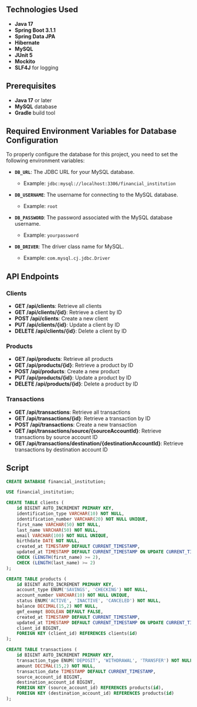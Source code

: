 ## Technologies Used

- **Java 17**
- **Spring Boot 3.1.1**
- **Spring Data JPA**
- **Hibernate**
- **MySQL**
- **JUnit 5**
- **Mockito**
- **SLF4J** for logging

## Prerequisites

- **Java 17** or later
- **MySQL** database
- **Gradle** build tool

## Required Environment Variables for Database Configuration

To properly configure the database for this project, you need to set the following environment variables:

- **`DB_URL`**: The JDBC URL for your MySQL database.
    - Example: `jdbc:mysql://localhost:3306/financial_institution`

- **`DB_USERNAME`**: The username for connecting to the MySQL database.
    - Example: `root`

- **`DB_PASSWORD`**: The password associated with the MySQL database username.
    - Example: `yourpassword`

- **`DB_DRIVER`**: The driver class name for MySQL.
    - Example: `com.mysql.cj.jdbc.Driver`

## API Endpoints

### Clients

- **GET /api/clients**: Retrieve all clients
- **GET /api/clients/{id}**: Retrieve a client by ID
- **POST /api/clients**: Create a new client
- **PUT /api/clients/{id}**: Update a client by ID
- **DELETE /api/clients/{id}**: Delete a client by ID

### Products

- **GET /api/products**: Retrieve all products
- **GET /api/products/{id}**: Retrieve a product by ID
- **POST /api/products**: Create a new product
- **PUT /api/products/{id}**: Update a product by ID
- **DELETE /api/products/{id}**: Delete a product by ID

### Transactions

- **GET /api/transactions**: Retrieve all transactions
- **GET /api/transactions/{id}**: Retrieve a transaction by ID
- **POST /api/transactions**: Create a new transaction
- **GET /api/transactions/source/{sourceAccountId}**: Retrieve transactions by source account ID
- **GET /api/transactions/destination/{destinationAccountId}**: Retrieve transactions by destination account ID

## Script

```sql
CREATE DATABASE financial_institution;

USE financial_institution;

CREATE TABLE clients (
    id BIGINT AUTO_INCREMENT PRIMARY KEY,
    identification_type VARCHAR(10) NOT NULL,
    identification_number VARCHAR(20) NOT NULL UNIQUE,
    first_name VARCHAR(50) NOT NULL,
    last_name VARCHAR(50) NOT NULL,
    email VARCHAR(100) NOT NULL UNIQUE,
    birthdate DATE NOT NULL,
    created_at TIMESTAMP DEFAULT CURRENT_TIMESTAMP,
    updated_at TIMESTAMP DEFAULT CURRENT_TIMESTAMP ON UPDATE CURRENT_TIMESTAMP,
    CHECK (LENGTH(first_name) >= 2),
    CHECK (LENGTH(last_name) >= 2)
);

CREATE TABLE products (
    id BIGINT AUTO_INCREMENT PRIMARY KEY,
    account_type ENUM('SAVINGS', 'CHECKING') NOT NULL,
    account_number VARCHAR(10) NOT NULL UNIQUE,
    status ENUM('ACTIVE', 'INACTIVE', 'CANCELED') NOT NULL,
    balance DECIMAL(15,2) NOT NULL,
    gmf_exempt BOOLEAN DEFAULT FALSE,
    created_at TIMESTAMP DEFAULT CURRENT_TIMESTAMP,
    updated_at TIMESTAMP DEFAULT CURRENT_TIMESTAMP ON UPDATE CURRENT_TIMESTAMP,
    client_id BIGINT,
    FOREIGN KEY (client_id) REFERENCES clients(id)
);

CREATE TABLE transactions (
    id BIGINT AUTO_INCREMENT PRIMARY KEY,
    transaction_type ENUM('DEPOSIT', 'WITHDRAWAL', 'TRANSFER') NOT NULL,
    amount DECIMAL(15,2) NOT NULL,
    transaction_date TIMESTAMP DEFAULT CURRENT_TIMESTAMP,
    source_account_id BIGINT,
    destination_account_id BIGINT,
    FOREIGN KEY (source_account_id) REFERENCES products(id),
    FOREIGN KEY (destination_account_id) REFERENCES products(id)
);